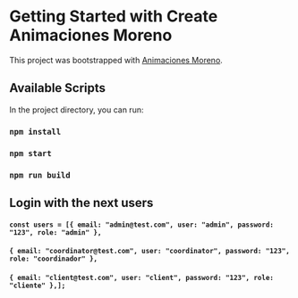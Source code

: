 # Getting Started with Create Animaciones Moreno

This project was bootstrapped with [Animaciones Moreno](https://animaciones-moreno-topaz.vercel.app/).

## Available Scripts

In the project directory, you can run:

### `npm install`

### `npm start`

### `npm run build`

## Login with the next users

#### `const users = [{ email: "admin@test.com", user: "admin", password: "123", role: "admin" },`
#### `{ email: "coordinator@test.com", user: "coordinator", password: "123", role: "coordinador" },`
#### `{ email: "client@test.com", user: "client", password: "123", role: "cliente" },];`

